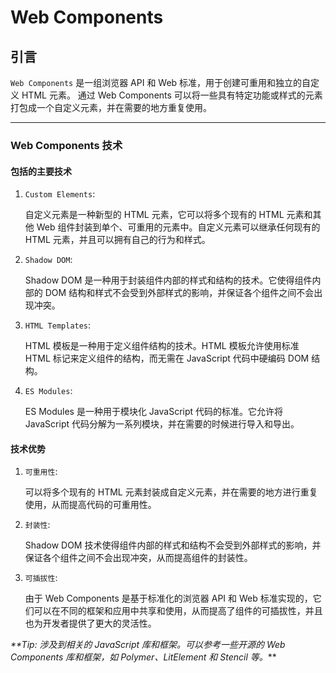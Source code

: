 # Web Components

## 引言

`Web Components` 是一组浏览器 API 和 Web 标准，用于创建可重用和独立的自定义 HTML 元素。
通过 Web Components 可以将一些具有特定功能或样式的元素打包成一个自定义元素，并在需要的地方重复使用。

---

### Web Components 技术

#### 包括的主要技术

1. `Custom Elements`:

   自定义元素是一种新型的 HTML 元素，它可以将多个现有的 HTML 元素和其他 Web 组件封装到单个、可重用的元素中。自定义元素可以继承任何现有的 HTML 元素，并且可以拥有自己的行为和样式。

2. `Shadow DOM`:

   Shadow DOM 是一种用于封装组件内部的样式和结构的技术。它使得组件内部的 DOM 结构和样式不会受到外部样式的影响，并保证各个组件之间不会出现冲突。

3. `HTML Templates`:

   HTML 模板是一种用于定义组件结构的技术。HTML 模板允许使用标准 HTML 标记来定义组件的结构，而无需在 JavaScript 代码中硬编码 DOM 结构。

4. `ES Modules`:

   ES Modules 是一种用于模块化 JavaScript 代码的标准。它允许将 JavaScript 代码分解为一系列模块，并在需要的时候进行导入和导出。

#### 技术优势

1. `可重用性`:

   可以将多个现有的 HTML 元素封装成自定义元素，并在需要的地方进行重复使用，从而提高代码的可重用性。

2. `封装性`:

   Shadow DOM 技术使得组件内部的样式和结构不会受到外部样式的影响，并保证各个组件之间不会出现冲突，从而提高组件的封装性。

3. `可插拔性`:

   由于 Web Components 是基于标准化的浏览器 API 和 Web 标准实现的，它们可以在不同的框架和应用中共享和使用，从而提高了组件的可插拔性，并且也为开发者提供了更大的灵活性。

_\*\*Tip: 涉及到相关的 JavaScript 库和框架。可以参考一些开源的 Web Components 库和框架，如 Polymer、LitElement 和 Stencil 等。_\*\*
